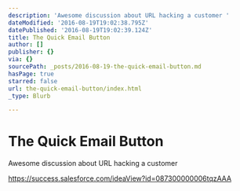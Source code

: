 ```yaml
---
description: 'Awesome discussion about URL hacking a customer '
dateModified: '2016-08-19T19:02:38.795Z'
datePublished: '2016-08-19T19:02:39.124Z'
title: The Quick Email Button
author: []
publisher: {}
via: {}
sourcePath: _posts/2016-08-19-the-quick-email-button.md
hasPage: true
starred: false
url: the-quick-email-button/index.html
_type: Blurb

---
```

# The Quick Email Button

Awesome discussion about URL hacking a customer 

https://success.salesforce.com/ideaView?id=087300000006tqzAAA